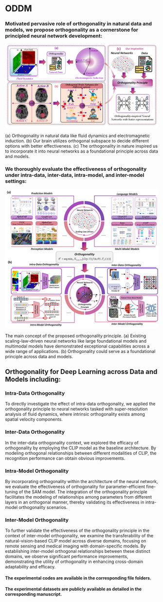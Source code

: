 # ODDM

### Motivated pervasive role of orthogonality in natural data and models, we propose orthogonality as a cornerstone for principled neural network development:
<p align="center">
<img src="imgs/main0.png" alt="Motivation" width="700px">
</p>
(a) Orthogonality in natural data like fluid dynamics and electromagnetic induction. (b) Our brain utilizes orthogonal subspace to decide different options with better effectiveness. (c) The orthogonality in nature inspired us to incorporate it into neural networks as a foundational principle across data and models.


### We thoroughly evaluate the effectiveness of orthogonality under intra-data, inter-data, intra-model, and inter-model settings:
<p align="center">
<img src="imgs/main1.png" alt="the results" width="800px">
</p>
The main concept of the proposed orthogonality principle. (a) Existing scaling-law-driven neural networks like large foundational models and multimodal models have demonstrated exceptional capabilities across a wide range of applications. (b) Orthogonality could serve as a foundational principle across data and models.


## Orthogonality for Deep Learning across Data and Models including:
### Intra-Data Orthogonality
To directly investigate the effect of intra-data orthogonality, we applied the orthogonality principle to neural networks tasked with super-resolution analysis of fluid dynamics, where intrinsic orthogonality exists among spatial velocity components.

### Inter-Data Orthogonality
In the inter-data orthogonality context, we explored the efficacy of orthogonality by employing the CLIP model as the baseline architecture. By modeling orthogonal relationships between different modalities of CLIP, the recognition performance can obtain obvious improvements.

### Intra-Model Orthogonality
By incorporating orthogonality within the architecture of the neural network, we evaluate the effectiveness of orthogonality for parameter-efficient fine-tuning of the SAM model. The integration of the orthogonality principle facilitates the modeling of relationships among parameters from different layers in an orthogonal manner, thereby validating its effectiveness in intra-model orthogonality scenarios.

### Inter-Model Orthogonality
To further validate the effectiveness of the orthogonality principle in the context of inter-model orthogonality, we examine the transferability of the natural-vision-based CLIP model across diverse domains, focusing on remote sensing and medical imaging with domain-specific models. By establishing inter-model orthogonal relationships between these distinct domains, we observe significant performance improvements, demonstrating the utility of orthogonality in enhancing cross-domain adaptability and efficacy.

#### The experimental codes are available in the corresponding file folders.

#### The experimental datasets are publicly available as detailed in the corresponding manuscript.




